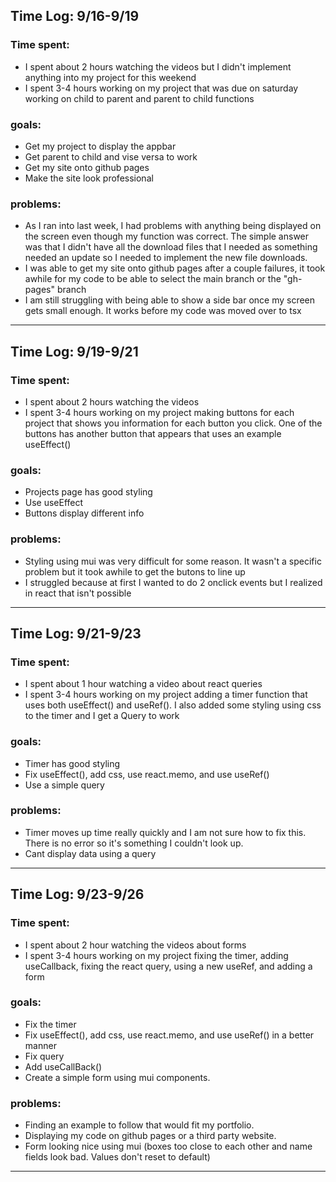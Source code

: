 ## Time Log: 9/16-9/19

### Time spent: 
- I spent about 2 hours watching the videos but I didn't implement anything into my project for this weekend
- I spent 3-4 hours working on my project that was due on saturday working on child to parent and parent to child functions
 ### goals:
 - Get my project to display the appbar 
 - Get parent to child and vise versa to work
 - Get my site onto github pages
 - Make the site look professional

 ### problems:
 - As I ran into last week, I had problems with anything being displayed on the screen even though my function was correct. The simple answer was that I didn't have all the download files that I needed as something needed an update so I needed to implement the new file downloads.
 - I was able to get my site onto github pages after a couple failures, it took awhile for my code to be able to select the main branch or the "gh-pages" branch
 - I am still struggling with being able to show a side bar once my screen gets small enough. It works before my code was moved over to tsx

 _____

 ## Time Log: 9/19-9/21

### Time spent: 
- I spent about 2 hours watching the videos
- I spent 3-4 hours working on my project making buttons for each project that shows you information for each button you click. One of the buttons has another button that appears that uses an example useEffect()
 ### goals:
 - Projects page has good styling 
 - Use useEffect
 - Buttons display different info

 ### problems:
 - Styling using mui was very difficult for some reason. It wasn't a specific problem but it took awhile to get the butons to line up
 - I struggled because at first I wanted to do 2 onclick events but I realized in react that isn't possible
 _____

 ## Time Log: 9/21-9/23

### Time spent: 
- I spent about 1 hour watching a video about react queries
- I spent 3-4 hours working on my project adding a timer function that uses both useEffect() and useRef(). I also added some styling using css to the timer and I get a Query to work
 ### goals:
 - Timer has good styling 
 - Fix useEffect(), add css, use react.memo, and use useRef()
 - Use a simple query

 ### problems:
 - Timer moves up time really quickly and I am not sure how to fix this. There is no error so it's something I couldn't look up.
 - Cant display data using a query
 _____

 ## Time Log: 9/23-9/26

### Time spent: 
- I spent about 2 hour watching the videos about forms
- I spent 3-4 hours working on my project fixing the timer, adding useCallback, fixing the react query, using a new useRef, and adding a form
 ### goals:
 - Fix the timer
 - Fix useEffect(), add css, use react.memo, and use useRef() in a better manner
 - Fix query 
 - Add useCallBack()
 - Create a simple form using mui components.

 ### problems:
 - Finding an example to follow that would fit my portfolio.
 - Displaying my code on github pages or a third party website.
 - Form looking nice using mui (boxes too close to each other and name fields look bad. Values don't reset to default)
 _____
